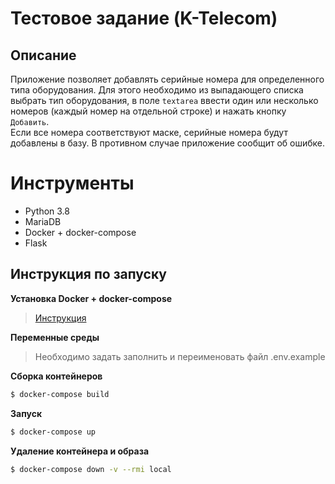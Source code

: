 # Тестовое задание (K-Telecom)
## Описание
Приложение позволяет добавлять серийные номера для определенного типа оборудования.
Для этого необходимо из выпадающего списка выбрать тип оборудования, в поле `textarea`
ввести один или несколько номеров (каждый номер на отдельной строке) 
и нажать кнопку `Добавить`.  
Если все номера соответствуют маске, серийные номера будут добавлены в базу.
В противном случае приложение сообщит об ошибке.

# Инструменты
- Python 3.8
- MariaDB
- Docker + docker-compose
- Flask

## Инструкция по запуску
**Установка Docker + docker-compose**
> [ Инструкция](https://docs.docker.com/engine/install/)

**Переменные среды**

>Необходимо задать заполнить и переименовать файл .env.example
> 
**Сборка контейнеров**
```bash
$ docker-compose build 
```
**Запуск**
```bash
$ docker-compose up
```
**Удаление контейнера и образа**
```bash
$ docker-compose down -v --rmi local
```